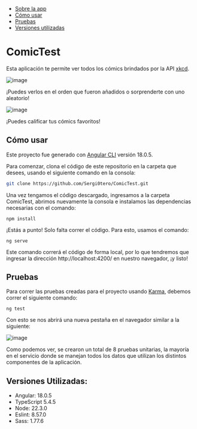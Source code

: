 - [Sobre la app](#comicTest)
- [Cómo usar](#cómo-usar)
- [Pruebas](#pruebas)
- [Versiones utilizadas](#versiones-utilizadas)

# ComicTest

Esta aplicación te permite ver todos los cómics brindados por la API [xkcd](https://xkcd.com).

![image](https://github.com/Sergi0tero/ComicTest/assets/98189066/7958ac16-2a2c-40a5-92d7-dbf5949704be)

¡Puedes verlos en el orden que fueron añadidos o sorprenderte con uno aleatorio!

![image](https://github.com/Sergi0tero/ComicTest/assets/98189066/f029babc-8406-46c3-86e7-7a1d62f4ce6f)

¡Puedes calificar tus cómics favoritos!

## Cómo usar

Este proyecto fue generado con [Angular CLI](https://github.com/angular/angular-cli) versión 18.0.5.

Para comenzar, clona el código de este repositorio en la carpeta que desees, usando el siguiente comando en la consola:

```bash
git clone https://github.com/Sergi0tero/ComicTest.git
```

Una vez tengamos el código descargado, ingresamos a la carpeta ComicTest, abrimos nuevamente la consola e instalamos las dependencias necesarias con el comando:

`npm install`

¡Estás a punto! Solo falta correr el código. Para esto, usamos el comando:

`ng serve`

Este comando correrá el código de forma local, por lo que tendremos que ingresar la dirección http://localhost:4200/ en nuestro navegador, ¡y listo!

## Pruebas

Para correr las pruebas creadas para el proyecto usando [Karma](https://karma-runner.github.io), debemos correr el siguiente comando:

`ng test`

Con esto se nos abrirá una nueva pestaña en el navegador similar a la siguiente:

![image](https://github.com/Sergi0tero/ComicTest/assets/98189066/0ba67d32-0db7-4082-b315-5bd65de1399f)

Como podemos ver, se crearon un total de 8 pruebas unitarias, la mayoría en el servicio donde se manejan todos los datos que utilizan los distintos componentes de la aplicación.

## Versiones Utilizadas:
- Angular: 18.0.5
- TypeScript 5.4.5
- Node: 22.3.0
- Eslint: 8.57.0
- Sass: 1.77.6
